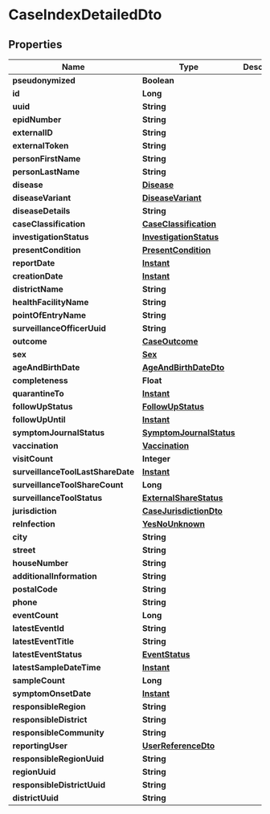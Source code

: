 # CaseIndexDetailedDto

## Properties
Name | Type | Description | Notes
------------ | ------------- | ------------- | -------------
**pseudonymized** | **Boolean** |  |  [optional]
**id** | **Long** |  |  [optional]
**uuid** | **String** |  |  [optional]
**epidNumber** | **String** |  |  [optional]
**externalID** | **String** |  |  [optional]
**externalToken** | **String** |  |  [optional]
**personFirstName** | **String** |  |  [optional]
**personLastName** | **String** |  |  [optional]
**disease** | [**Disease**](Disease.md) |  |  [optional]
**diseaseVariant** | [**DiseaseVariant**](DiseaseVariant.md) |  |  [optional]
**diseaseDetails** | **String** |  |  [optional]
**caseClassification** | [**CaseClassification**](CaseClassification.md) |  |  [optional]
**investigationStatus** | [**InvestigationStatus**](InvestigationStatus.md) |  |  [optional]
**presentCondition** | [**PresentCondition**](PresentCondition.md) |  |  [optional]
**reportDate** | [**Instant**](OffsetDateTime.md) |  |  [optional]
**creationDate** | [**Instant**](OffsetDateTime.md) |  |  [optional]
**districtName** | **String** |  |  [optional]
**healthFacilityName** | **String** |  |  [optional]
**pointOfEntryName** | **String** |  |  [optional]
**surveillanceOfficerUuid** | **String** |  |  [optional]
**outcome** | [**CaseOutcome**](CaseOutcome.md) |  |  [optional]
**sex** | [**Sex**](Sex.md) |  |  [optional]
**ageAndBirthDate** | [**AgeAndBirthDateDto**](AgeAndBirthDateDto.md) |  |  [optional]
**completeness** | **Float** |  |  [optional]
**quarantineTo** | [**Instant**](OffsetDateTime.md) |  |  [optional]
**followUpStatus** | [**FollowUpStatus**](FollowUpStatus.md) |  |  [optional]
**followUpUntil** | [**Instant**](OffsetDateTime.md) |  |  [optional]
**symptomJournalStatus** | [**SymptomJournalStatus**](SymptomJournalStatus.md) |  |  [optional]
**vaccination** | [**Vaccination**](Vaccination.md) |  |  [optional]
**visitCount** | **Integer** |  |  [optional]
**surveillanceToolLastShareDate** | [**Instant**](OffsetDateTime.md) |  |  [optional]
**surveillanceToolShareCount** | **Long** |  |  [optional]
**surveillanceToolStatus** | [**ExternalShareStatus**](ExternalShareStatus.md) |  |  [optional]
**jurisdiction** | [**CaseJurisdictionDto**](CaseJurisdictionDto.md) |  |  [optional]
**reInfection** | [**YesNoUnknown**](YesNoUnknown.md) |  |  [optional]
**city** | **String** |  |  [optional]
**street** | **String** |  |  [optional]
**houseNumber** | **String** |  |  [optional]
**additionalInformation** | **String** |  |  [optional]
**postalCode** | **String** |  |  [optional]
**phone** | **String** |  |  [optional]
**eventCount** | **Long** |  |  [optional]
**latestEventId** | **String** |  |  [optional]
**latestEventTitle** | **String** |  |  [optional]
**latestEventStatus** | [**EventStatus**](EventStatus.md) |  |  [optional]
**latestSampleDateTime** | [**Instant**](OffsetDateTime.md) |  |  [optional]
**sampleCount** | **Long** |  |  [optional]
**symptomOnsetDate** | [**Instant**](OffsetDateTime.md) |  |  [optional]
**responsibleRegion** | **String** |  |  [optional]
**responsibleDistrict** | **String** |  |  [optional]
**responsibleCommunity** | **String** |  |  [optional]
**reportingUser** | [**UserReferenceDto**](UserReferenceDto.md) |  |  [optional]
**responsibleRegionUuid** | **String** |  |  [optional]
**regionUuid** | **String** |  |  [optional]
**responsibleDistrictUuid** | **String** |  |  [optional]
**districtUuid** | **String** |  |  [optional]
